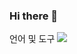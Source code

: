 ### Hi there 👋

언어 및 도구
<img src="https://img.shields.io/badge/React-61DAFB?style=for-the-badge&logo=React&logoColor=white">

<!--
**hwayoung37/hwayoung37** is a ✨ _special_ ✨ repository because its `README.md` (this file) appears on your GitHub profile.

Here are some ideas to get you started:

- 🔭 I’m currently working on ...
- 🌱 I’m currently learning ...
- 👯 I’m looking to collaborate on ...
- 🤔 I’m looking for help with ...
- 💬 Ask me about ...
- 📫 How to reach me: ...
- 😄 Pronouns: ...
- ⚡ Fun fact: ...
-->
